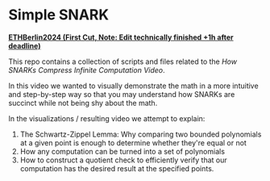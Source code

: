 # Simple SNARK

[**ETHBerlin2024 (First Cut, Note: Edit technically finished +1h after deadline)**](https://www.youtube.com/watch?v=frhqebceww8)



This repo contains a collection of scripts and files related to the _How SNARKs Compress Infinite
Computation Video_.

In this video we wanted to visually demonstrate the math in a more intuitive and step-by-step way so
that you may understand how SNARKs are succinct while not being shy about the math.

In the visualizations / resulting video we attempt to explain:
1. The Schwartz-Zippel Lemma: Why comparing two bounded polynomials at a given point is enough to
   determine whether they're equal or not
2. How any computation can be turned into a set of polynomials
3. How to construct a quotient check to efficiently verify that our computation has the desired
   result at the specified points.
